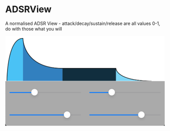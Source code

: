 # ADSRView

A normalised ADSR View - attack/decay/sustain/release are all values 0-1, do with those what you will

![alt text](https://github.com/eljeff/ADSRView/blob/main/demo.png?raw=true)
